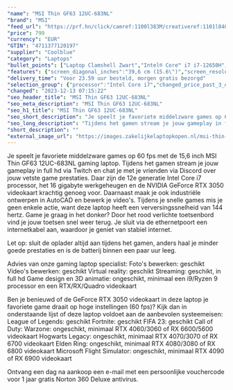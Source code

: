 ```yaml
---
"name": "MSI Thin GF63 12UC-683NL"
"brand": "MSI"
"feed_url": "https://prf.hn/click/camref:1100l383M/creativeref:1101l84031/destination:https%3A%2F%2Fwww.coolblue.nl%2Fproduct%2F932530"
"price": 799
"currency": "EUR"
"GTIN": "4711377120197"
"supplier": "Coolblue"
"category": "Laptops"
"bullet_points": ["Laptop Clamshell Zwart","Intel® Core™ i7 i7-12650H","39,6 cm (15.6\") Full HD 1920 x 1080 Pixels","16 GB DDR4-SDRAM 3200 MHz 2 x 8 GB","512 GB SSD","NVIDIA GeForce RTX 3050 4 GB Intel® UHD Graphics","Wi-Fi 6 (802.11ax) Ethernet LAN 10,100,1000 Mbit/s Bluetooth","51 Wh 120 W","Windows 11 Home"]
"features": {"screen_diagonal_inches":"39,6 cm (15.6\")","screen_resolution":"1920 x 1080 Pixels","processor_family":"Intel® Core™ i7","memory_size":"16 GB","memory_type":"DDR4-SDRAM","total_storage_space":"512 GB","graphics_card":"NVIDIA GeForce RTX 3050","graphics_memory_size":"4 GB","operating_system":"Windows 11 Home","battery_capacity":"51 Wh","width":"359 mm","depth":"254 mm","height":"21,7 mm","weight":"1,86 kg"}
"delivery_time": "Voor 23.59 uur besteld, morgen gratis bezorgd"
"selection_group": {"processor":"Intel Core i7","changed_price_past_3_days":false,"product_family":"Gaming"}
"changed": "2023-12-13 07:15:22"
"seo_header_title": "MSI Thin GF63 12UC-683NL"
"seo_meta_description": "MSI Thin GF63 12UC-683NL"
"seo_h1_title": "MSI Thin GF63 12UC-683NL"
"seo_short_description": "Je speelt je favoriete middelzware games op 60 fps met de 15,6 inch MSI Thin GF63 12UC-683NL gaming laptop."
"seo_long_description": "Tijdens het gamen stream je jouw gameplay in full hd via Twitch en chat je met je vrienden via Discord over jouw vetste game prestaties. Daar zijn de 12e generatie Intel Core i7 processor, het 16 gigabyte werkgeheugen en de NVIDIA GeForce RTX 3050 videokaart krachtig genoeg voor. Daarnaast maak je ook industriële ontwerpen in AutoCAD en bewerk je video's. Tijdens je snelle games mis je geen enkele actie, want deze laptop heeft een verversingssnelheid van 144 hertz. Game je graag in het donker? Door het rood verlichte toetsenbord vind je jouw toetsen snel weer terug. Je sluit via de ethernetpoort een internetkabel aan, waardoor je geniet van stabiel internet. \r\n\r\nLet op: sluit de oplader altijd aan tijdens het gamen, anders haal je minder goede prestaties en is de batterij binnen een paar uur leeg. \r\n\r\nAdvies van onze gaming laptop specialist:\r\nFoto's bewerken: geschikt\r\nVideo's bewerken: geschikt\r\nVirtual reality: geschikt\r\nStreaming: geschikt, in full hd\r\nGame design en 3D animatie: ongeschikt, minimaal een i9/Ryzen 9 processor en een RTX/RX/Quadro videokaart\r\n\r\nBen je benieuwd of de GeForce RTX 3050 videokaart in deze laptop je favoriete game draait op hoge instellingen (60 fps)? Kijk dan in onderstaande lijst of deze laptop voldoet aan de aanbevolen systeemeisen:\r\nLeague of Legends: geschikt\r\nFortnite: geschikt\r\nFIFA 23: geschikt\r\nCall of Duty: Warzone: ongeschikt, minimaal RTX 4060/3060 of RX 6600/5600 videokaart\r\nHogwarts Legacy: ongeschikt, minimaal RTX 4070/3070 of RX 6700 videokaart\r\nElden Ring: ongeschikt, minimaal RTX 4080/3080 of RX 6800 videokaart\r\nMicrosoft Flight Simulator: ongeschikt, minimaal RTX 4090 of RX 6900 videokaart\r\n\r\nOntvang een dag na aankoop een e-mail met een persoonlijke vouchercode voor 1 jaar gratis Norton 360 Deluxe antivirus."
"short_description": ""
"external_image_url": "https://images.zakelijkelaptopkopen.nl/msi-thin-gf63-12uc-683nl.webp"
---
```


Je speelt je favoriete middelzware games op 60 fps met de 15,6 inch MSI Thin GF63 12UC-683NL gaming laptop. Tijdens het gamen stream je jouw gameplay in full hd via Twitch en chat je met je vrienden via Discord over jouw vetste game prestaties. Daar zijn de 12e generatie Intel Core i7 processor, het 16 gigabyte werkgeheugen en de NVIDIA GeForce RTX 3050 videokaart krachtig genoeg voor. Daarnaast maak je ook industriële ontwerpen in AutoCAD en bewerk je video's. Tijdens je snelle games mis je geen enkele actie, want deze laptop heeft een verversingssnelheid van 144 hertz. Game je graag in het donker? Door het rood verlichte toetsenbord vind je jouw toetsen snel weer terug. Je sluit via de ethernetpoort een internetkabel aan, waardoor je geniet van stabiel internet.

Let op: sluit de oplader altijd aan tijdens het gamen, anders haal je minder goede prestaties en is de batterij binnen een paar uur leeg.

Advies van onze gaming laptop specialist:
Foto's bewerken: geschikt
Video's bewerken: geschikt
Virtual reality: geschikt
Streaming: geschikt, in full hd
Game design en 3D animatie: ongeschikt, minimaal een i9/Ryzen 9 processor en een RTX/RX/Quadro videokaart

Ben je benieuwd of de GeForce RTX 3050 videokaart in deze laptop je favoriete game draait op hoge instellingen (60 fps)? Kijk dan in onderstaande lijst of deze laptop voldoet aan de aanbevolen systeemeisen:
League of Legends: geschikt
Fortnite: geschikt
FIFA 23: geschikt
Call of Duty: Warzone: ongeschikt, minimaal RTX 4060/3060 of RX 6600/5600 videokaart
Hogwarts Legacy: ongeschikt, minimaal RTX 4070/3070 of RX 6700 videokaart
Elden Ring: ongeschikt, minimaal RTX 4080/3080 of RX 6800 videokaart
Microsoft Flight Simulator: ongeschikt, minimaal RTX 4090 of RX 6900 videokaart

Ontvang een dag na aankoop een e-mail met een persoonlijke vouchercode voor 1 jaar gratis Norton 360 Deluxe antivirus.